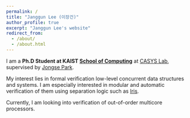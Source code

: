 ```yaml
---
permalink: /
title: "Janggun Lee (이장건)"
author_profile: true
excerpt: "Janggun Lee's website"
redirect_from:
  - /about/
  - /about.html
---
```


I am a **Ph.D Student at KAIST [School of Computing](https://cs.kaist.ac.kr)** at [CASYS Lab](https://casyslab.kaist.ac.kr/), supervised by [Jongse Park](https://jongse-park.github.io/).

My interest lies in formal verification low-level concurrent data structures and systems.
I am especially interested in modular and automatic verification of them using separation logic such as [Iris](https://iris-project.org).

Currently, I am looking into verification of out-of-order multicore processors.
